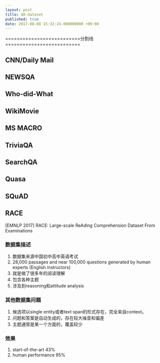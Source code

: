 ```yaml
---
layout: post
title: QA-dataset
published: true
date: 2017-08-08 15:32:24.000000000 +09:00
---
```


==========================分割线==========================
## CNN/Daily Mail
## NEWSQA
## Who-did-What
## WikiMovie
## MS MACRO
## TriviaQA
## SearchQA
## Quasa
## SQuAD

## RACE
[EMNLP 2017] RACE: Large-scale ReAding Comprehension Dataset From Examinations

### 数据集描述
1. 数据集来源中国初中高中英语考试
2. 28,000 passages and near 100,000 questions generated by human experts (English instructors)
3. 就是做了很多年的阅读理解
3. 包含各种主题
4. 涉及到reasoning和attitude analysis

### 其他数据集问题
1. 候选项以single entity或者text span的形式存在，完全来自context。
2. 问题和答案是自动生成的，存在较大噪音和偏差
3. 主题通常是某一个方面的，覆盖较少

### 效果
1. start-of-the-art 43%
2. human performance 95%


